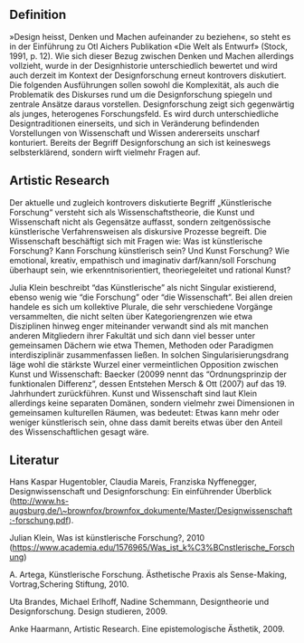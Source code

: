 ## Definition

»Design heisst, Denken und Machen aufeinander zu beziehen«, so steht es
in der Einführung zu Otl Aichers Publikation «Die Welt als Entwurf»
(Stock, 1991, p. 12). Wie sich dieser Bezug zwischen Denken und Machen
allerdings vollzieht, wurde in der Designhistorie unterschiedlich
bewertet und wird auch derzeit im Kontext der Designforschung erneut
kontrovers diskutiert. Die folgenden Ausführungen sollen sowohl die
Komplexität, als auch die Problematik des Diskurses rund um die
Designforschung spiegeln und zentrale Ansätze daraus vorstellen.
Designforschung zeigt sich gegenwärtig als junges, heterogenes
Forschungsfeld. Es wird durch unterschiedliche Designtraditionen
einerseits, und sich in Veränderung befindenden Vorstellungen von
Wissenschaft und Wissen andererseits unscharf konturiert. Bereits der
Begriff Designforschung an sich ist keineswegs selbsterklärend, sondern
wirft vielmehr Fragen auf.

## Artistic Research

Der aktuelle und zugleich kontrovers diskutierte Begriff „Künstlerische
Forschung“ versteht sich als Wissenschaftstheorie, die Kunst und
Wissenschaft nicht als Gegensätze auffasst, sondern zeitgenössische
künstlerische Verfahrensweisen als diskursive Prozesse begreift. Die
Wissenschaft beschäftigt sich mit Fragen wie: Was ist künstlerische
Forschung? Kann Forschung künstlerisch sein? Und Kunst Forschung? Wie
emotional, kreativ, empathisch und imaginativ darf/kann/soll Forschung
überhaupt sein, wie erkenntnisorientiert, theoriegeleitet und rational
Kunst?

Julia Klein beschreibt “das Künstlerische” als nicht Singular
existierend, ebenso wenig wie “die Forschung” oder “die Wissenschaft”.
Bei allen dreien handele es sich um kollektive Plurale, die sehr
verschiedene Vorgänge versammelten, die nicht selten über
Kategoriengrenzen wie etwa Disziplinen hinweg enger miteinander verwandt
sind als mit manchen anderen Mitgliedern ihrer Fakultät und sich dann
viel besser unter gemeinsamen Dächern wie etwa Themen, Methoden oder
Paradigmen interdisziplinär zusammenfassen ließen. In solchen
Singularisierungsdrang läge wohl die stärkste Wurzel einer
vermeintlichen Opposition zwischen Kunst und Wissenschaft: Baecker
(20099 nennt das “Ordnungsprinzip der funktionalen Differenz”, dessen
Entstehen Mersch & Ott (2007) auf das 19. Jahrhundert zurückführen.
Kunst und Wissenschaft sind laut Klein allerdings keine separaten
Domänen, sondern vielmehr zwei Dimensionen in gemeinsamen kulturellen
Räumen, was bedeutet: Etwas kann mehr oder weniger künstlerisch sein,
ohne dass damit bereits etwas über den Anteil des Wissenschaftlichen
gesagt wäre.

## Literatur

Hans Kaspar Hugentobler, Claudia Mareis, Franziska Nyffenegger,
Designwissenschaft und Designforschung: Ein einführender Überblick
(http://www.hs-augsburg.de/\~brownfox/brownfox_dokumente/Master/Designwissenschaft:-forschung.pdf).

Julian Klein, Was ist künstlerische Forschung?, 2010
(https://www.academia.edu/1576965/Was_ist_k%C3%BCnstlerische_Forschung)

A. Artega, Künstlerische Forschung. Ästhetische Praxis als Sense-Making,
Vortrag,Schering Stiftung, 2010.

Uta Brandes, Michael Erlhoff, Nadine Schemmann, Designtheorie und
Designforschung. Design studieren, 2009.

Anke Haarmann, Artistic Research. Eine epistemologische Ästhetik, 2009.